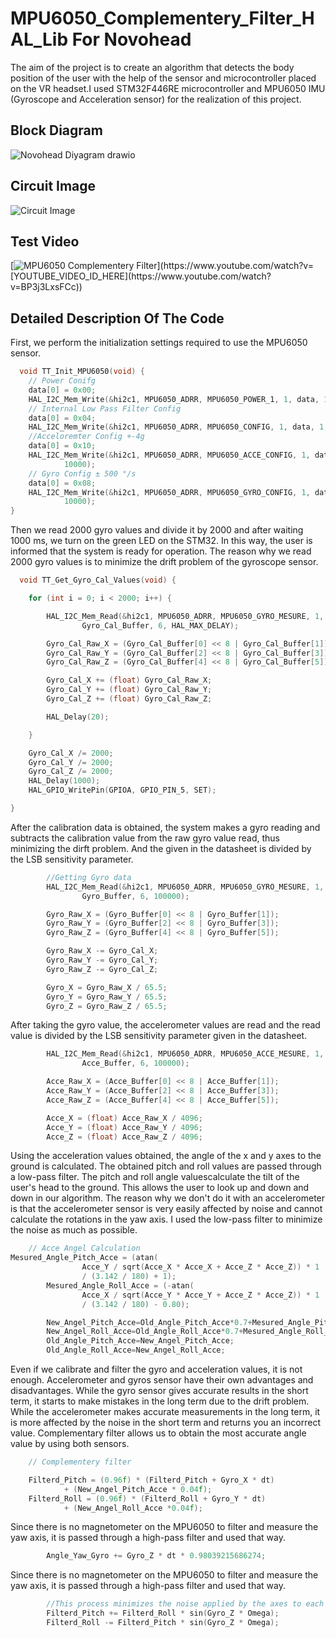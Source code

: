 # MPU6050_Complementery_Filter_HAL_Lib For Novohead 



The aim of the project is to create an algorithm that detects the body position of the user with the help of the sensor and microcontroller placed on the VR headset.I used STM32F446RE microcontroller and MPU6050 IMU (Gyroscope and Acceleration sensor) for the realization of this project.

## Block Diagram

![Novohead Diyagram drawio](https://github.com/TalhaTelli427/MPU6050_Complementery_Filter_HAL_Lib/assets/132828233/1b65f850-68d5-4ec4-8687-abf15fc8f47e)



## Circuit Image


![Circuit Image](https://github.com/TalhaTelli427/MPU6050_Complementery_Filter_HAL_Lib/assets/132828233/50dd8640-d02e-40e5-9ef6-1fa706b3506a)

  
## Test Video


[![MPU6050 Complementery Filter]([https://img.youtube.com/vi/YOUTUBE_VIDEO_ID_HERE](https://www.youtube.com/watch?v=BP3j3LxsFCc)/0.jpg)](https://www.youtube.com/watch?v=[YOUTUBE_VIDEO_ID_HERE](https://www.youtube.com/watch?v=BP3j3LxsFCc))  
  
## Detailed Description Of The Code

First, we perform the initialization settings required to use the MPU6050 sensor.
```C
  void TT_Init_MPU6050(void) {
	// Power Conifg
	data[0] = 0x00;
	HAL_I2C_Mem_Write(&hi2c1, MPU6050_ADRR, MPU6050_POWER_1, 1, data, 1, 10000);
	// Internal Low Pass Filter Config
	data[0] = 0x04;
	HAL_I2C_Mem_Write(&hi2c1, MPU6050_ADRR, MPU6050_CONFIG, 1, data, 1, 10000);
	//Acceloremter Config +-4g
	data[0] = 0x10;
	HAL_I2C_Mem_Write(&hi2c1, MPU6050_ADRR, MPU6050_ACCE_CONFIG, 1, data, 1,
			10000);
	// Gyro Config ± 500 °/s
	data[0] = 0x08;
	HAL_I2C_Mem_Write(&hi2c1, MPU6050_ADRR, MPU6050_GYRO_CONFIG, 1, data, 1,
			10000);
}

```

Then we read 2000 gyro values ​​and divide it by 2000 and after waiting 1000 ms, we turn on the green LED on the STM32. In this way, the user is informed that the system is ready for operation. The reason why we read 2000 gyro values ​​is to minimize the drift problem of the gyroscope sensor.
```C
  void TT_Get_Gyro_Cal_Values(void) {

	for (int i = 0; i < 2000; i++) {

		HAL_I2C_Mem_Read(&hi2c1, MPU6050_ADRR, MPU6050_GYRO_MESURE, 1,
				Gyro_Cal_Buffer, 6, HAL_MAX_DELAY);

		Gyro_Cal_Raw_X = (Gyro_Cal_Buffer[0] << 8 | Gyro_Cal_Buffer[1]);
		Gyro_Cal_Raw_Y = (Gyro_Cal_Buffer[2] << 8 | Gyro_Cal_Buffer[3]);
		Gyro_Cal_Raw_Z = (Gyro_Cal_Buffer[4] << 8 | Gyro_Cal_Buffer[5]);

		Gyro_Cal_X += (float) Gyro_Cal_Raw_X;
		Gyro_Cal_Y += (float) Gyro_Cal_Raw_Y;
		Gyro_Cal_Z += (float) Gyro_Cal_Raw_Z;

		HAL_Delay(20);

	}

	Gyro_Cal_X /= 2000;
	Gyro_Cal_Y /= 2000;
	Gyro_Cal_Z /= 2000;
	HAL_Delay(1000);
	HAL_GPIO_WritePin(GPIOA, GPIO_PIN_5, SET);

}
```

After the calibration data is obtained, the system makes a gyro reading and subtracts the calibration value from the raw gyro value read, thus minimizing the dirft problem. And the  given in the datasheet is divided by the LSB sensitivity parameter.
```C
		//Getting Gyro data
		HAL_I2C_Mem_Read(&hi2c1, MPU6050_ADRR, MPU6050_GYRO_MESURE, 1,
				Gyro_Buffer, 6, 100000);

		Gyro_Raw_X = (Gyro_Buffer[0] << 8 | Gyro_Buffer[1]);
		Gyro_Raw_Y = (Gyro_Buffer[2] << 8 | Gyro_Buffer[3]);
		Gyro_Raw_Z = (Gyro_Buffer[4] << 8 | Gyro_Buffer[5]);

		Gyro_Raw_X -= Gyro_Cal_X;
		Gyro_Raw_Y -= Gyro_Cal_Y;
		Gyro_Raw_Z -= Gyro_Cal_Z;

		Gyro_X = Gyro_Raw_X / 65.5;
		Gyro_Y = Gyro_Raw_Y / 65.5;
		Gyro_Z = Gyro_Raw_Z / 65.5;
```

After taking the gyro value, the accelerometer values ​​are read and the read value is divided by the LSB sensitivity parameter given in the datasheet.

```C
  		HAL_I2C_Mem_Read(&hi2c1, MPU6050_ADRR, MPU6050_ACCE_MESURE, 1,
				Acce_Buffer, 6, 100000);

		Acce_Raw_X = (Acce_Buffer[0] << 8 | Acce_Buffer[1]);
		Acce_Raw_Y = (Acce_Buffer[2] << 8 | Acce_Buffer[3]);
		Acce_Raw_Z = (Acce_Buffer[4] << 8 | Acce_Buffer[5]);

		Acce_X = (float) Acce_Raw_X / 4096;
		Acce_Y = (float) Acce_Raw_Y / 4096;
		Acce_Z = (float) Acce_Raw_Z / 4096;

```

Using the acceleration values ​​obtained, the angle of the x and y axes to the ground is calculated. The obtained pitch and roll values ​​are passed through a low-pass filter. The pitch and roll angle values ​​calculate the tilt of the user's head to the ground. This allows the user to look up and down and down in our algorithm. The reason why we don't do it with an accelerometer is that the accelerometer sensor is very easily affected by noise and cannot calculate the rotations in the yaw axis. I used the low-pass filter to minimize the noise as much as possible.

```C
    // Acce Angel Calculation
Mesured_Angle_Pitch_Acce = (atan(
				Acce_Y / sqrt(Acce_X * Acce_X + Acce_Z * Acce_Z)) * 1
				/ (3.142 / 180) + 1);
		Mesured_Angle_Roll_Acce = (-atan(
				Acce_X / sqrt(Acce_Y * Acce_Y + Acce_Z * Acce_Z)) * 1
				/ (3.142 / 180) - 0.80);

		New_Angel_Pitch_Acce=Old_Angle_Pitch_Acce*0.7+Mesured_Angle_Pitch_Acce*0.3;
		New_Angel_Roll_Acce=Old_Angle_Roll_Acce*0.7+Mesured_Angle_Roll_Acce*0.3;
		Old_Angle_Pitch_Acce=New_Angel_Pitch_Acce;
		Old_Angle_Roll_Acce=New_Angel_Roll_Acce;
  ```

Even if we calibrate and filter the gyro and acceleration values, it is not enough. Accelerometer and gyros sensor have their own advantages and disadvantages. While the gyro sensor gives accurate results in the short term, it starts to make mistakes in the long term due to the drift problem. While the accelerometer makes accurate measurements in the long term, it is more affected by the noise in the short term and returns you an incorrect value. Complementary filter allows us to obtain the most accurate angle value by using both sensors.

```C
	// Complementery filter

  	Filterd_Pitch = (0.96f) * (Filterd_Pitch + Gyro_X * dt)
			+ (New_Angel_Pitch_Acce * 0.04f);
	Filterd_Roll = (0.96f) * (Filterd_Roll + Gyro_Y * dt)
			+ (New_Angel_Roll_Acce *0.04f);
```
Since there is no magnetometer on the MPU6050 to filter and measure the yaw axis, it is passed through a high-pass filter and used that way.
```C
  		Angle_Yaw_Gyro += Gyro_Z * dt * 0.98039215686274;

```

Since there is no magnetometer on the MPU6050 to filter and measure the yaw axis, it is passed through a high-pass filter and used that way.
```C
		//This process minimizes the noise applied by the axes to each other.
		Filterd_Pitch += Filterd_Roll * sin(Gyro_Z * Omega);
		Filterd_Roll -= Filterd_Pitch * sin(Gyro_Z * Omega);

```

